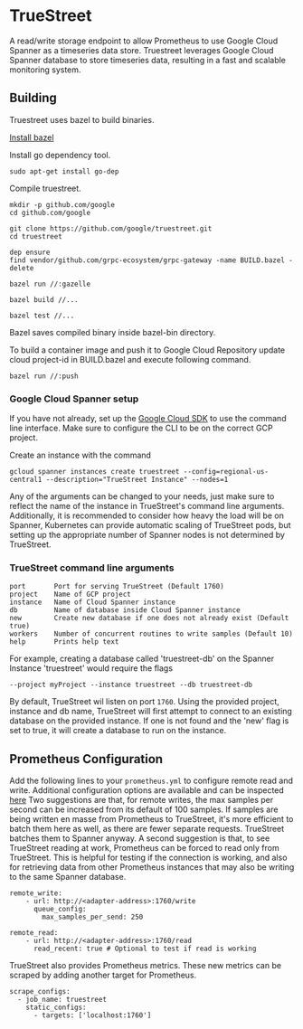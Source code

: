 # TrueStreet
A read/write storage endpoint to allow Prometheus to use Google Cloud Spanner
as a timeseries data store. Truestreet leverages Google Cloud Spanner database
to store timeseries data, resulting in a fast and scalable monitoring system.

## Building
Truestreet uses bazel to build binaries.

[Install bazel](https://docs.bazel.build/versions/master/install-ubuntu.html)

Install go dependency tool.

```shell
sudo apt-get install go-dep
```
Compile truestreet.

```shell
mkdir -p github.com/google
cd github.com/google

git clone https://github.com/google/truestreet.git
cd truestreet

dep ensure
find vendor/github.com/grpc-ecosystem/grpc-gateway -name BUILD.bazel -delete

bazel run //:gazelle

bazel build //...

bazel test //...
```
Bazel saves compiled binary inside bazel-bin directory.

To build a container image and push it to Google Cloud Repository update
cloud project-id in BUILD.bazel and execute following command.

```shell
bazel run //:push
```
### Google Cloud Spanner setup

If you have not already, set up the
[Google Cloud SDK](https://cloud.google.com/sdk/) to use the command line
interface. Make sure to configure the CLI to be on the correct GCP project.

Create an instance with the command

```shell
gcloud spanner instances create truestreet --config=regional-us-central1 --description="TrueStreet Instance" --nodes=1
```

Any of the arguments can be changed to your needs, just make sure to reflect the
name of the instance in TrueStreet's command line arguments. Additionally, it is
recommended to consider how heavy the load will be on Spanner, Kubernetes can
provide automatic scaling of TrueStreet pods, but setting up the appropriate
number of Spanner nodes is not determined by TrueStreet.

### TrueStreet command line arguments

```
port       Port for serving TrueStreet (Default 1760)
project    Name of GCP project
instance   Name of Cloud Spanner instance
db         Name of database inside Cloud Spanner instance
new        Create new database if one does not already exist (Default true)
workers    Number of concurrent routines to write samples (Default 10)
help       Prints help text
```

For example, creating a database called 'truestreet-db' on the Spanner Instance
'truestreet' would require the flags

```
--project myProject --instance truestreet --db truestreet-db
```

By default, TrueStreet wil listen on port `1760`. Using the provided project,
instance and db name, TrueStreet will first attempt to connect to an existing
database on the provided instance. If one is not found and the 'new' flag is set
to true, it will create a database to run on the instance.

## Prometheus Configuration

Add the following lines to your `prometheus.yml` to configure remote read and
write. Additional configuration options are available and can be inspected
[here](https://prometheus.io/docs/prometheus/latest/configuration/configuration/#remote_write)
Two suggestions are that, for remote writes, the max samples per second can be
increased from its default of 100 samples. If samples are being written en
masse from Prometheus to TrueStreet, it's more efficient to batch them here as
well, as there are fewer separate requests. TrueStreet batches them to Spanner
anyway. A second suggestion is that, to see TrueStreet reading at work,
Prometheus can be forced to read only from TrueStreet. This is helpful for
testing if the connection is working, and also for retrieving data from other
Prometheus instances that may also be writing to the same Spanner database.

```
remote_write:
    - url: http://<adapter-address>:1760/write
      queue_config:
        max_samples_per_send: 250

remote_read:
    - url: http://<adapter-address>:1760/read
      read_recent: true # Optional to test if read is working
```

TrueStreet also provides Prometheus metrics. These new metrics can be scraped by
adding another target for Prometheus.

```
scrape_configs:
  - job_name: truestreet
    static_configs:
      - targets: ['localhost:1760']
```
